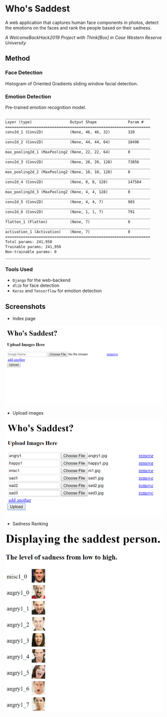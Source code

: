 # Who's Saddest

A web application that captures human face components in photos, detect the 
emotions on the faces and rank the people based on their sadness.

*A WelcomeBackHack2019 Project with Think\[Box\] in Case Western Reserve 
University*

## Method

### Face Detection

Histogram of Oriented Gradients sliding window facial detection.

### Emotion Detection 

Pre-trained emotion recognition model.

```
_________________________________________________________________
Layer (type)                 Output Shape              Param #   
=================================================================
conv2d_1 (Conv2D)            (None, 46, 46, 32)        320       
_________________________________________________________________
conv2d_2 (Conv2D)            (None, 44, 44, 64)        18496     
_________________________________________________________________
max_pooling2d_1 (MaxPooling2 (None, 22, 22, 64)        0         
_________________________________________________________________
conv2d_3 (Conv2D)            (None, 20, 20, 128)       73856     
_________________________________________________________________
max_pooling2d_2 (MaxPooling2 (None, 10, 10, 128)       0         
_________________________________________________________________
conv2d_4 (Conv2D)            (None, 8, 8, 128)         147584    
_________________________________________________________________
max_pooling2d_3 (MaxPooling2 (None, 4, 4, 128)         0         
_________________________________________________________________
conv2d_5 (Conv2D)            (None, 4, 4, 7)           903       
_________________________________________________________________
conv2d_6 (Conv2D)            (None, 1, 1, 7)           791       
_________________________________________________________________
flatten_1 (Flatten)          (None, 7)                 0         
_________________________________________________________________
activation_1 (Activation)    (None, 7)                 0         
=================================================================
Total params: 241,950
Trainable params: 241,950
Non-trainable params: 0
_________________________________________________________________
```

### Tools Used
- `Django` for the web-backend
- `dlib` for face detection
- `Keras` and `Tensorflow` for emotion detection


## Screenshots  

- Index page

![index](imgs/index.PNG)

- Upload images

![upload](imgs/upload.png)

- Sadness Ranking

![sadrank](imgs/sadrank.PNG)









